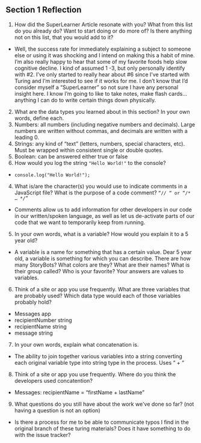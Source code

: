 ## Section 1 Reflection

1. How did the SuperLearner Article resonate with you? What from this list do you already do? Want to start doing or do more of? Is there anything not on this list, that you would add to it?
  * Well, the success rate for immediately explaining a subject to someone else or using it was shocking and I intend on making this a habit of mine. I’m also really happy to hear that some of my favorite foods help slow cognitive decline. I kind of assumed 1 -3, but only personally identify with #2. I’ve only started to really hear about #6 since I’ve started with Turing and I’m interested to see if it works for me. I don’t know that I’d consider myself a “SuperLearner” so not sure I have any personal insight here. I know I’m going to like to take notes, make flash cards… anything I can do to write certain things down physically.
2. What are the data types you learned about in this section? In your own words, define each.
  1.  Numbers: all numbers (including negative numbers and decimals). Large numbers are written without commas, and decimals are written with a leading 0.
  1.  Strings: any kind of “text” (letters, numbers, special characters, etc). Must be wrapped within consistent single or double quotes.
  1.  Boolean: can be answered either true or false
3. How would you log the string `"Hello World!"` to the console?
  * `console.log("Hello World!");`
4. What is/are the character(s) you would use to indicate comments in a JavaScript file? What is the purpose of a code comment?
`“// “ or “/* … */”`
  * Comments allow us to add information for other developers in our code in our written/spoken language, as well as let us de-activate parts of our code that we want to temporarily keep from running.
5. In your own words, what is a variable? How would you explain it to a 5 year old?
  * A variable is a name for something that has a certain value. Dear 5 year old, a variable is something for which you can describe. There are how many StoryBots? What colors are they? What are their names? What is their group called? Who is your favorite? Your answers are values to variables.
6. Think of a site or app you use frequently. What are three variables that are probably used? Which data type would each of those variables probably hold?
  * Messages app
  * recipientNumber	string
  * recipientName	string
  * message 		string
7. In your own words, explain what concatenation is.
  * The ability to join together various variables into a string converting each original variable type into string type in the process. Uses “ + “
8. Think of a site or app you use frequently. Where do you think the developers used concatention?
  * Messages: recipientName = “firstName + lastName”
9. What questions do you still have about the work we've done so far? (not having a question is not an option)
  * Is there a process for me to be able to communicate typos I find in the original branch of these turing materials? Does it have something to do with the issue tracker?
